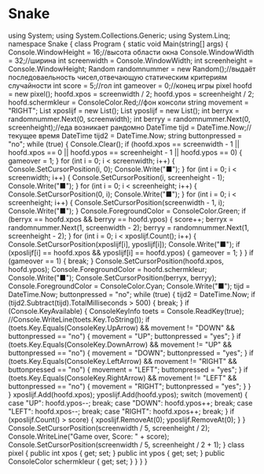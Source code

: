 # Snake
using System;
using System.Collections.Generic;
using System.Linq;
namespace Snake
{
    class Program
    {
        static void Main(string[] args)
        {
            Console.WindowHeight = 16;//высота области окна
            Console.WindowWidth = 32;//ширина
            int screenwidth = Console.WindowWidth;
            int screenheight = Console.WindowHeight;
            Random randomnummer = new Random();//выдаёт последоваельность чисел,отвечающую статическим критериям случайности
            int score = 5;//гол
            int gameover = 0;//конец игры
            pixel hoofd = new pixel();
            hoofd.xpos = screenwidth / 2;
            hoofd.ypos = screenheight / 2;
            hoofd.schermkleur = ConsoleColor.Red;//фон консоли
            string movement = "RIGHT";
            List<int> xposlijf = new List<int>();
            List<int> yposlijf = new List<int>();
            int berryx = randomnummer.Next(0, screenwidth);
            int berryy = randomnummer.Next(0, screenheight);//еда возникает рандомно
            DateTime tijd = DateTime.Now;//текущее время
            DateTime tijd2 = DateTime.Now;
            string buttonpressed = "no";
            while (true)
            {
                Console.Clear();
                if (hoofd.xpos == screenwidth - 1 || hoofd.xpos == 0 || hoofd.ypos == screenheight - 1 || hoofd.ypos == 0)
                {
                    gameover = 1;
                }
                for (int i = 0; i < screenwidth; i++)
                {
                    Console.SetCursorPosition(i, 0);
                    Console.Write("■");
                }
                for (int i = 0; i < screenwidth; i++)
                {
                    Console.SetCursorPosition(i, screenheight - 1);
                    Console.Write("■");
                }
                for (int i = 0; i < screenheight; i++)
                {
                    Console.SetCursorPosition(0, i);
                    Console.Write("■");
                }
                for (int i = 0; i < screenheight; i++)
                {
                    Console.SetCursorPosition(screenwidth - 1, i);
                    Console.Write("■");
                }
                Console.ForegroundColor = ConsoleColor.Green;
                if (berryx == hoofd.xpos && berryy == hoofd.ypos)
                {
                    score++;
                    berryx = randomnummer.Next(1, screenwidth - 2);
                    berryy = randomnummer.Next(1, screenheight - 2);
                }
                for (int i = 0; i < xposlijf.Count(); i++)
                {
                    Console.SetCursorPosition(xposlijf[i], yposlijf[i]);
                    Console.Write("■");
                    if (xposlijf[i] == hoofd.xpos && yposlijf[i] == hoofd.ypos)
                    {
                        gameover = 1;
                    }
                }
                if (gameover == 1)
                {
                    break;
                }
                Console.SetCursorPosition(hoofd.xpos, hoofd.ypos);
                Console.ForegroundColor = hoofd.schermkleur;
                Console.Write("■");
                Console.SetCursorPosition(berryx, berryy);
                Console.ForegroundColor = ConsoleColor.Cyan;
                Console.Write("■");
                tijd = DateTime.Now;
                buttonpressed = "no";
                while (true)
                {
                    tijd2 = DateTime.Now;
                    if (tijd2.Subtract(tijd).TotalMilliseconds > 500) { break; }
                    if (Console.KeyAvailable)
                    {
                        ConsoleKeyInfo toets = Console.ReadKey(true);
                        //Console.WriteLine(toets.Key.ToString());
                        if (toets.Key.Equals(ConsoleKey.UpArrow) && movement != "DOWN" && buttonpressed == "no")
                        {
                            movement = "UP";
                            buttonpressed = "yes";
                        }
                        if (toets.Key.Equals(ConsoleKey.DownArrow) && movement != "UP" && buttonpressed == "no")
                        {
                            movement = "DOWN";
                            buttonpressed = "yes";
                        }
                        if (toets.Key.Equals(ConsoleKey.LeftArrow) && movement != "RIGHT" && buttonpressed == "no")
                        {
                            movement = "LEFT";
                            buttonpressed = "yes";
                        }
                        if (toets.Key.Equals(ConsoleKey.RightArrow) && movement != "LEFT" && buttonpressed == "no")
                        {
                            movement = "RIGHT";
                            buttonpressed = "yes";
                        }
                    }
                }
                xposlijf.Add(hoofd.xpos);
                yposlijf.Add(hoofd.ypos);
                switch (movement)
                {
                    case "UP":
                        hoofd.ypos--;
                        break;
                    case "DOWN":
                        hoofd.ypos++;
                        break;
                    case "LEFT":
                        hoofd.xpos--;
                        break;
                    case "RIGHT":
                        hoofd.xpos++;
                        break;
                }
                if (xposlijf.Count() > score)
                {
                    xposlijf.RemoveAt(0);
                    yposlijf.RemoveAt(0);
                }
            }
            Console.SetCursorPosition(screenwidth / 5, screenheight / 2);
            Console.WriteLine("Game over, Score: " + score);
            Console.SetCursorPosition(screenwidth / 5, screenheight / 2 + 1);
        }
        class pixel
        {
            public int xpos { get; set; }
            public int ypos { get; set; }
            public ConsoleColor schermkleur { get; set; }
        }
    }
}
